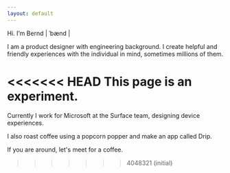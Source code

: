 ```yaml
---
layout: default
---
```


Hi. I’m Bernd | ˈbænd |

I am a product designer with engineering background. I create helpful and friendly experiences with the individual in mind, sometimes millions of them.

<<<<<<< HEAD
This page is an experiment.
=======
Currently I work for Microsoft at the Surface team, designing device experiences.

I also roast coffee using a popcorn popper and make an app called Drip.

If you are around, let's meet for a coffee.
>>>>>>> 4048321 (initial)
